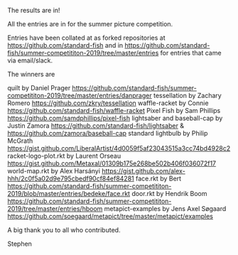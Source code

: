 The results are in!

All the entries are in for the summer picture competition.

Entries have been collated at as forked repositories at https://github.com/standard-fish and in  https://github.com/standard-fish/summer-competititon-2019/tree/master/entries for entries that came via email/slack.

The winners are

quilt by Daniel Prager https://github.com/standard-fish/summer-competititon-2019/tree/master/entries/danprager
tessellation by Zachary Romero https://github.com/zkry/tessellation
waffle-racket by Connie https://github.com/standard-fish/waffle-racket
Pixel Fish by Sam Phillips https://github.com/samdphillips/pixel-fish
lightsaber and baseball-cap by Justin Zamora https://github.com/standard-fish/lightsaber & https://github.com/zamora/baseball-cap
standard lightbulb by Philip McGrath https://gist.github.com/LiberalArtist/4d0059f5af23043515a3cc74bd4928c2
racket-logo-plot.rkt by Laurent Orseau https://gist.github.com/Metaxal/01309b175e268be502b406f036072f17
world-map.rkt by Alex Harsányi https://gist.github.com/alex-hhh/2c0f5a02d9e795cbedf90cf84ef84281
face.rkt by Bert https://github.com/standard-fish/summer-competititon-2019/blob/master/entries/bedeke/face.rkt
door.rkt  by Hendrik Boom https://github.com/standard-fish/summer-competititon-2019/tree/master/entries/hboom
metapict-examples by Jens Axel Søgaard https://github.com/soegaard/metapict/tree/master/metapict/examples

A big thank you to all who contributed.

Stephen

